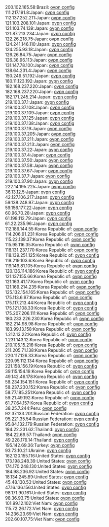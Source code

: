 200.102.165.58:Brazil: [ovpn config](vpn/200_102_165_58.ovpn)  
111.217.191.8:Japan: [ovpn config](vpn/111_217_191_8.ovpn)  
112.137.252.211:Japan: [ovpn config](vpn/112_137_252_211.ovpn)  
121.103.208.101:Japan: [ovpn config](vpn/121_103_208_101.ovpn)  
121.103.74.139:Japan: [ovpn config](vpn/121_103_74_139.ovpn)  
121.87.213.234:Japan: [ovpn config](vpn/121_87_213_234.ovpn)  
122.26.218.75:Japan: [ovpn config](vpn/122_26_218_75.ovpn)  
124.241.146.110:Japan: [ovpn config](vpn/124_241_146_110.ovpn)  
124.255.93.18:Japan: [ovpn config](vpn/124_255_93_18.ovpn)  
126.26.84.75:Japan: [ovpn config](vpn/126_26_84_75.ovpn)  
126.38.96.113:Japan: [ovpn config](vpn/126_38_96_113.ovpn)  
131.147.78.100:Japan: [ovpn config](vpn/131_147_78_100.ovpn)  
138.64.231.4:Japan: [ovpn config](vpn/138_64_231_4.ovpn)  
150.249.51.192:Japan: [ovpn config](vpn/150_249_51_192.ovpn)  
180.11.123.192:Japan: [ovpn config](vpn/180_11_123_192.ovpn)  
182.168.237.220:Japan: [ovpn config](vpn/182_168_237_220.ovpn)  
182.168.237.220:Japan: [ovpn config](vpn/182_168_237_220.ovpn)  
182.171.245.214:Japan: [ovpn config](vpn/182_171_245_214.ovpn)  
219.100.37.1:Japan: [ovpn config](vpn/219_100_37_1.ovpn)  
219.100.37.108:Japan: [ovpn config](vpn/219_100_37_108.ovpn)  
219.100.37.109:Japan: [ovpn config](vpn/219_100_37_109.ovpn)  
219.100.37.125:Japan: [ovpn config](vpn/219_100_37_125.ovpn)  
219.100.37.138:Japan: [ovpn config](vpn/219_100_37_138.ovpn)  
219.100.37.19:Japan: [ovpn config](vpn/219_100_37_19.ovpn)  
219.100.37.205:Japan: [ovpn config](vpn/219_100_37_205.ovpn)  
219.100.37.211:Japan: [ovpn config](vpn/219_100_37_211.ovpn)  
219.100.37.213:Japan: [ovpn config](vpn/219_100_37_213.ovpn)  
219.100.37.22:Japan: [ovpn config](vpn/219_100_37_22.ovpn)  
219.100.37.4:Japan: [ovpn config](vpn/219_100_37_4.ovpn)  
219.100.37.50:Japan: [ovpn config](vpn/219_100_37_50.ovpn)  
219.100.37.58:Japan: [ovpn config](vpn/219_100_37_58.ovpn)  
219.100.37.67:Japan: [ovpn config](vpn/219_100_37_67.ovpn)  
219.100.37.7:Japan: [ovpn config](vpn/219_100_37_7.ovpn)  
219.100.37.90:Japan: [ovpn config](vpn/219_100_37_90.ovpn)  
222.14.195.225:Japan: [ovpn config](vpn/222_14_195_225.ovpn)  
36.13.12.5:Japan: [ovpn config](vpn/36_13_12_5.ovpn)  
42.127.106.217:Japan: [ovpn config](vpn/42_127_106_217.ovpn)  
59.138.248.97:Japan: [ovpn config](vpn/59_138_248_97.ovpn)  
59.156.177.22:Japan: [ovpn config](vpn/59_156_177_22.ovpn)  
60.96.70.28:Japan: [ovpn config](vpn/60_96_70_28.ovpn)  
61.198.112.79:Japan: [ovpn config](vpn/61_198_112_79.ovpn)  
61.22.235.96:Japan: [ovpn config](vpn/61_22_235_96.ovpn)  
112.186.144.55:Korea Republic of: [ovpn config](vpn/112_186_144_55.ovpn)  
114.206.91.231:Korea Republic of: [ovpn config](vpn/114_206_91_231.ovpn)  
115.22.139.37:Korea Republic of: [ovpn config](vpn/115_22_139_37.ovpn)  
115.95.116.35:Korea Republic of: [ovpn config](vpn/115_95_116_35.ovpn)  
118.131.237.170:Korea Republic of: [ovpn config](vpn/118_131_237_170.ovpn)  
118.139.251.125:Korea Republic of: [ovpn config](vpn/118_139_251_125.ovpn)  
118.219.103.6:Korea Republic of: [ovpn config](vpn/118_219_103_6.ovpn)  
119.149.81.105:Korea Republic of: [ovpn config](vpn/119_149_81_105.ovpn)  
120.136.114.186:Korea Republic of: [ovpn config](vpn/120_136_114_186.ovpn)  
121.137.155.66:Korea Republic of: [ovpn config](vpn/121_137_155_66.ovpn)  
121.163.41.17:Korea Republic of: [ovpn config](vpn/121_163_41_17.ovpn)  
121.169.214.235:Korea Republic of: [ovpn config](vpn/121_169_214_235.ovpn)  
125.132.154.165:Korea Republic of: [ovpn config](vpn/125_132_154_165.ovpn)  
175.113.6.97:Korea Republic of: [ovpn config](vpn/175_113_6_97.ovpn)  
175.117.213.44:Korea Republic of: [ovpn config](vpn/175_117_213_44.ovpn)  
175.121.108.33:Korea Republic of: [ovpn config](vpn/175_121_108_33.ovpn)  
175.207.206.111:Korea Republic of: [ovpn config](vpn/175_207_206_111.ovpn)  
180.233.226.230:Korea Republic of: [ovpn config](vpn/180_233_226_230.ovpn)  
182.214.98.98:Korea Republic of: [ovpn config](vpn/182_214_98_98.ovpn)  
183.99.13.158:Korea Republic of: [ovpn config](vpn/183_99_13_158.ovpn)  
1.212.13.22:Korea Republic of: [ovpn config](vpn/1_212_13_22.ovpn)  
1.231.143.12:Korea Republic of: [ovpn config](vpn/1_231_143_12.ovpn)  
210.105.15.216:Korea Republic of: [ovpn config](vpn/210_105_15_216.ovpn)  
211.205.71.138:Korea Republic of: [ovpn config](vpn/211_205_71_138.ovpn)  
220.117.126.33:Korea Republic of: [ovpn config](vpn/220_117_126_33.ovpn)  
220.95.112.134:Korea Republic of: [ovpn config](vpn/220_95_112_134.ovpn)  
221.158.156.19:Korea Republic of: [ovpn config](vpn/221_158_156_19.ovpn)  
39.115.154.19:Korea Republic of: [ovpn config](vpn/39_115_154_19.ovpn)  
49.142.46.178:Korea Republic of: [ovpn config](vpn/49_142_46_178.ovpn)  
58.234.154.151:Korea Republic of: [ovpn config](vpn/58_234_154_151.ovpn)  
58.237.230.152:Korea Republic of: [ovpn config](vpn/58_237_230_152.ovpn)  
58.77.185.251:Korea Republic of: [ovpn config](vpn/58_77_185_251.ovpn)  
59.21.49.192:Korea Republic of: [ovpn config](vpn/59_21_49_192.ovpn)  
61.77.64.157:Korea Republic of: [ovpn config](vpn/61_77_64_157.ovpn)  
38.25.7.244:Peru: [ovpn config](vpn/38_25_7_244.ovpn)  
92.37.133.201:Russian Federation: [ovpn config](vpn/92_37_133_201.ovpn)  
95.221.35.54:Russian Federation: [ovpn config](vpn/95_221_35_54.ovpn)  
95.84.132.179:Russian Federation: [ovpn config](vpn/95_84_132_179.ovpn)  
184.22.231.62:Thailand: [ovpn config](vpn/184_22_231_62.ovpn)  
184.22.69.57:Thailand: [ovpn config](vpn/184_22_69_57.ovpn)  
49.228.179.14:Thailand: [ovpn config](vpn/49_228_179_14.ovpn)  
195.142.69.36:Turkey: [ovpn config](vpn/195_142_69_36.ovpn)  
93.73.10.21:Ukraine: [ovpn config](vpn/93_73_10_21.ovpn)  
162.120.155.116:United States: [ovpn config](vpn/162_120_155_116.ovpn)  
173.198.248.39:United States: [ovpn config](vpn/173_198_248_39.ovpn)  
174.170.248.130:United States: [ovpn config](vpn/174_170_248_130.ovpn)  
184.98.236.92:United States: [ovpn config](vpn/184_98_236_92.ovpn)  
18.134.245.89:United States: [ovpn config](vpn/18_134_245_89.ovpn)  
45.48.130.53:United States: [ovpn config](vpn/45_48_130_53.ovpn)  
47.16.136.156:United States: [ovpn config](vpn/47_16_136_156.ovpn)  
98.171.90.161:United States: [ovpn config](vpn/98_171_90_161.ovpn)  
98.36.93.75:United States: [ovpn config](vpn/98_36_93_75.ovpn)  
101.99.12.102:Viet Nam: [ovpn config](vpn/101_99_12_102.ovpn)  
115.72.26.172:Viet Nam: [ovpn config](vpn/115_72_26_172.ovpn)  
14.236.23.69:Viet Nam: [ovpn config](vpn/14_236_23_69.ovpn)  
202.60.107.75:Viet Nam: [ovpn config](vpn/202_60_107_75.ovpn)  
